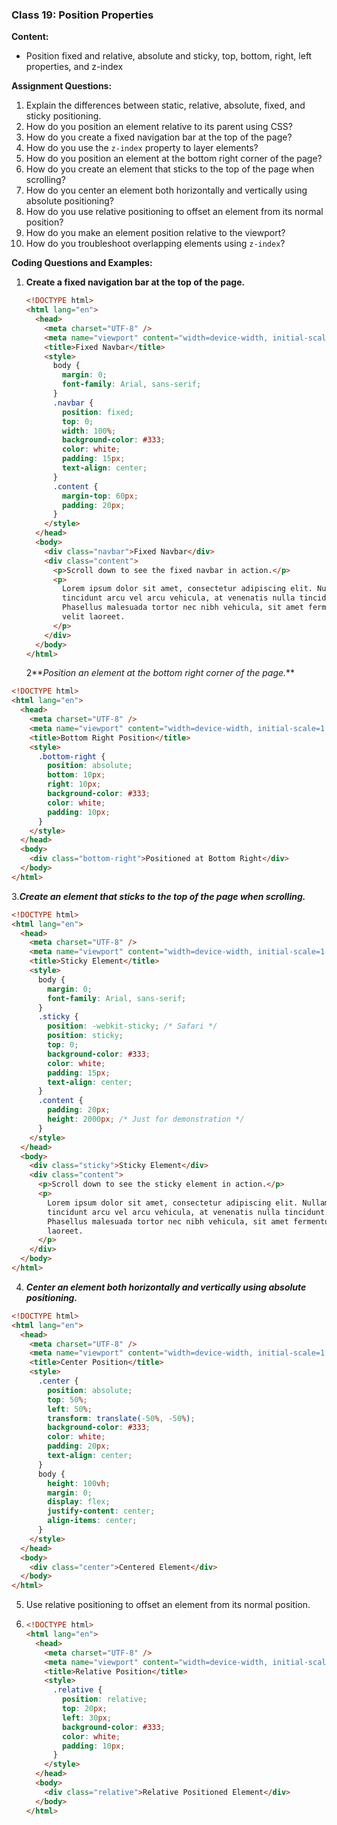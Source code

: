 ### Class 19: Position Properties

**Content:**

- Position fixed and relative, absolute and sticky, top, bottom, right, left properties, and z-index

**Assignment Questions:**

1. Explain the differences between static, relative, absolute, fixed, and sticky positioning.
2. How do you position an element relative to its parent using CSS?
3. How do you create a fixed navigation bar at the top of the page?
4. How do you use the `z-index` property to layer elements?
5. How do you position an element at the bottom right corner of the page?
6. How do you create an element that sticks to the top of the page when scrolling?
7. How do you center an element both horizontally and vertically using absolute positioning?
8. How do you use relative positioning to offset an element from its normal position?
9. How do you make an element position relative to the viewport?
10. How do you troubleshoot overlapping elements using `z-index`?

**Coding Questions and Examples:**

1. **Create a fixed navigation bar at the top of the page.**

   ```html
   <!DOCTYPE html>
   <html lang="en">
     <head>
       <meta charset="UTF-8" />
       <meta name="viewport" content="width=device-width, initial-scale=1.0" />
       <title>Fixed Navbar</title>
       <style>
         body {
           margin: 0;
           font-family: Arial, sans-serif;
         }
         .navbar {
           position: fixed;
           top: 0;
           width: 100%;
           background-color: #333;
           color: white;
           padding: 15px;
           text-align: center;
         }
         .content {
           margin-top: 60px;
           padding: 20px;
         }
       </style>
     </head>
     <body>
       <div class="navbar">Fixed Navbar</div>
       <div class="content">
         <p>Scroll down to see the fixed navbar in action.</p>
         <p>
           Lorem ipsum dolor sit amet, consectetur adipiscing elit. Nullam
           tincidunt arcu vel arcu vehicula, at venenatis nulla tincidunt.
           Phasellus malesuada tortor nec nibh vehicula, sit amet fermentum
           velit laoreet.
         </p>
       </div>
     </body>
   </html>
   ```

   2**_Position an element at the bottom right corner of the page._**

```html
<!DOCTYPE html>
<html lang="en">
  <head>
    <meta charset="UTF-8" />
    <meta name="viewport" content="width=device-width, initial-scale=1.0" />
    <title>Bottom Right Position</title>
    <style>
      .bottom-right {
        position: absolute;
        bottom: 10px;
        right: 10px;
        background-color: #333;
        color: white;
        padding: 10px;
      }
    </style>
  </head>
  <body>
    <div class="bottom-right">Positioned at Bottom Right</div>
  </body>
</html>
```

3.**_Create an element that sticks to the top of the page when scrolling._**

```html
<!DOCTYPE html>
<html lang="en">
  <head>
    <meta charset="UTF-8" />
    <meta name="viewport" content="width=device-width, initial-scale=1.0" />
    <title>Sticky Element</title>
    <style>
      body {
        margin: 0;
        font-family: Arial, sans-serif;
      }
      .sticky {
        position: -webkit-sticky; /* Safari */
        position: sticky;
        top: 0;
        background-color: #333;
        color: white;
        padding: 15px;
        text-align: center;
      }
      .content {
        padding: 20px;
        height: 2000px; /* Just for demonstration */
      }
    </style>
  </head>
  <body>
    <div class="sticky">Sticky Element</div>
    <div class="content">
      <p>Scroll down to see the sticky element in action.</p>
      <p>
        Lorem ipsum dolor sit amet, consectetur adipiscing elit. Nullam
        tincidunt arcu vel arcu vehicula, at venenatis nulla tincidunt.
        Phasellus malesuada tortor nec nibh vehicula, sit amet fermentum velit
        laoreet.
      </p>
    </div>
  </body>
</html>
```

4. **_Center an element both horizontally and vertically using absolute positioning._**

```html
<!DOCTYPE html>
<html lang="en">
  <head>
    <meta charset="UTF-8" />
    <meta name="viewport" content="width=device-width, initial-scale=1.0" />
    <title>Center Position</title>
    <style>
      .center {
        position: absolute;
        top: 50%;
        left: 50%;
        transform: translate(-50%, -50%);
        background-color: #333;
        color: white;
        padding: 20px;
        text-align: center;
      }
      body {
        height: 100vh;
        margin: 0;
        display: flex;
        justify-content: center;
        align-items: center;
      }
    </style>
  </head>
  <body>
    <div class="center">Centered Element</div>
  </body>
</html>
```

5. Use relative positioning to offset an element from its normal position.
1. ```html
   <!DOCTYPE html>
   <html lang="en">
     <head>
       <meta charset="UTF-8" />
       <meta name="viewport" content="width=device-width, initial-scale=1.0" />
       <title>Relative Position</title>
       <style>
         .relative {
           position: relative;
           top: 20px;
           left: 30px;
           background-color: #333;
           color: white;
           padding: 10px;
         }
       </style>
     </head>
     <body>
       <div class="relative">Relative Positioned Element</div>
     </body>
   </html>
   ```
